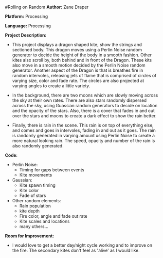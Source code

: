 #Rolling on Random
**Author:** Zane Draper

**Platform:** Processing

**Language:** Processing

**Project Description:**

* This project displays a dragon shaped kite, show the strings and sectioned body. This dragon moves using a Perlin Noise random generator to decide the height of the body in a smooth fashion. Other kites also scroll by, both behind and in front of the Dragon. These kits also move in a smooth motion decided by the Perlin Noise random generator. Another aspect of the Dragon is that is breathes fire in random intervoles, releasing jets of flame that is comprised of circles of varying size, color and fade rate. The circles are also projected at varying angles to create a little variety. 

* In the background, there are two moons which are slowly moving across the sky at their own rates. There are also stars randomly dispersed across the sky, using Guassian random generators to decide on location and the opacity of the stars. Also, there is a cover that fades in and out over the stars and moons to create a dark effect to show the rain better. 

* Finally, there is rain in the scene. This rain is on top of everything else, and comes and goes in intervoles, fading in and out as it goes. The rain is randomly generated in varying amount using Perlin Noise to create a more natural looking rain. The speed, opacity and number of the rain is also randomly generated.

**Code:**

* Perlin Noise:
    * Timing for gaps between events
    * Kite movements
* Gaussian:
    * Kite spawn timing
    * Kite color
    * Fade of stars
* Other random elements:
    * Rain population
    * kite depth
    * Fire color, angle and fade out rate
    * Kite scales and locations
    * many others...

**Room for Improvement:**

* I would love to get a better day/night cycle working and to improve on the fire. The secondary kites 
don't feel as 'alive' as I would like.
